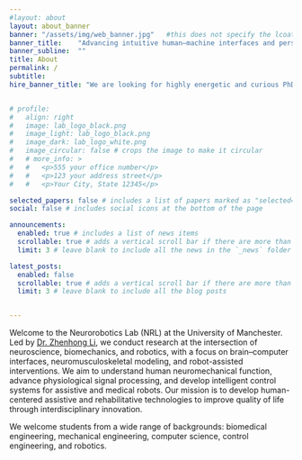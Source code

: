 ```yaml
---
#layout: about
layout: about_banner
banner: "/assets/img/web_banner.jpg"   #this does not specify the lcoation of top banner, the lcoation need to be set in _custom this just can not be empty.
banner_title:    "Advancing intuitive human–machine interfaces and personalized robotic interventions through interdisciplinary innovation"
banner_subline:  ""
title: About
permalink: /
subtitle:
hire_banner_title: "We are looking for highly energetic and curious PhD students. If you are interested in joining us, please contact zhenhong.li@manchester.ac.uk"


# profile:
#   align: right
#   image: lab_logo_black.png
#   image_light: lab_logo_black.png
#   image_dark: lab_logo_white.png
#   image_circular: false # crops the image to make it circular
#   # more_info: >
#   #   <p>555 your office number</p>
#   #   <p>123 your address street</p>
#   #   <p>Your City, State 12345</p>

selected_papers: false # includes a list of papers marked as "selected={true}"
social: false # includes social icons at the bottom of the page

announcements:
  enabled: true # includes a list of news items
  scrollable: true # adds a vertical scroll bar if there are more than 3 news items
  limit: 3 # leave blank to include all the news in the `_news` folder

latest_posts:
  enabled: false
  scrollable: true # adds a vertical scroll bar if there are more than 3 new posts items
  limit: 3 # leave blank to include all the blog posts


---
```



Welcome to the Neurorobotics Lab (NRL) at the University of Manchester. Led by [Dr. Zhenhong Li](https://alvishub.github.io/), we conduct research at the intersection of neuroscience, biomechanics, and robotics, with a focus on brain–computer interfaces, neuromusculoskeletal modeling, and robot-assisted interventions.  We aim to understand human neuromechanical function, advance physiological signal processing, and develop intelligent control systems for assistive and medical robots.  Our mission is to develop human-centered assistive and rehabilitative technologies to improve quality of life through interdisciplinary innovation.

We welcome students from a wide range of backgrounds: biomedical engineering, mechanical engineering, computer science, control engineering, and robotics.




<!-- Swiper CSS load external function-->   
<link rel="stylesheet" href="/assets/css/swiper-bundle.min.css"/>


<script src="/assets/js/swiper-bundle.min.js"></script>
<script>
  var swiper = new Swiper('.mySwiper', {
    effect: 'fade',
    fadeEffect: {
      crossFade: true
    },
    speed: 1000,  // 动画切换时长，单位毫秒
    loop: true,
    autoplay: {
      delay: 4000,
      disableOnInteraction: false
    },
    pagination: {
      el: '.swiper-pagination',
      clickable: true
    },
    navigation: {
      nextEl: '.swiper-button-next',
      prevEl: '.swiper-button-prev'
    },
    cubeEffect: {
    shadow: false,           // 显示阴影
    slideShadows: true,     // 幻灯片阴影
    shadowOffset: 60,
    shadowScale: 0.94
  },
  coverflowEffect: {
  rotate: 50,
  stretch: 0,
  depth: 100,
  modifier: 1,
  slideShadows: false
}
  });
</script>